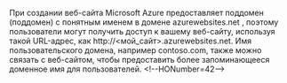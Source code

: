 ﻿При создании веб-сайта Microsoft Azure предоставляет поддомен (поддомен) с понятным именем в домене azurewebsites.net , поэтому пользователи могут получить доступ к вашему веб-сайту, используя такой URL-адрес, как http://&lt;мой_сайт&gt;.azurewebsites.net. Имя пользовательского домена, например contoso.com, также можно связать с веб-сайтом, чтобы предоставить более запоминающееся доменное имя для пользователей.
\<!--HONumber=42-->
